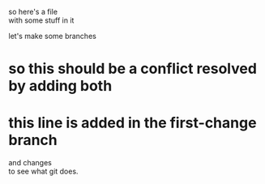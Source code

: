 so here's a file  
with some stuff in it  

let's make some branches  

# so this should be a conflict  resolved by adding both


# this line is added in the first-change branch  


and changes  
to see what git does.  
